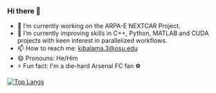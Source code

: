 ### Hi there 👋

- 🔭 I’m currently working on the ARPA-E NEXTCAR Project.
- 🌱 I’m currently improving skills in C++, Python, MATLAB and CUDA projects with keen interest in parallelized workflows.
- 📫 How to reach me: kibalama.3@osu.edu
- 😄 Pronouns: He/Him
- ⚡ Fun fact: I'm a die-hard Arsenal FC fan ⚽️

[![Top Langs](https://github-readme-stats.vercel.app/api/top-langs/?username=nabilramy&layout=compact)](https://github.com/anuraghazra/github-readme-stats)

<!--
**dskibalama/dskibalama** is a ✨ _special_ ✨ repository because its `README.md` (this file) appears on your GitHub profile.

Here are some ideas to get you started:

- 🔭 I’m currently working on ...
- 🌱 I’m currently learning ...
- 👯 I’m looking to collaborate on ...
- 🤔 I’m looking for help with ...
- 💬 Ask me about ...
- 📫 How to reach me: ...
- 😄 Pronouns: ...
- ⚡ Fun fact: ...
-->

